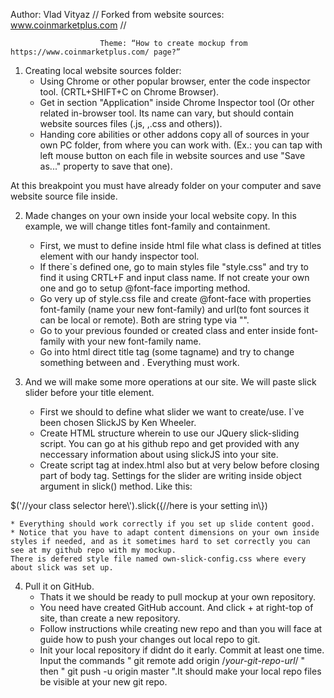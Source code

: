Author: Vlad Vityaz //
Forked from website sources: www.coinmarketplus.com //

                        Theme: “How to create mockup from https://www.coinmarketplus.com/ page?”


1. Creating local website sources folder:
    * Using Chrome or other popular browser, enter the code inspector tool. (CRTL+SHIFT+C on Chrome Browser).
    * Get in section "Application" inside Chrome Inspector tool (Or other related in-browser tool. Its name can vary, but should contain website sources files (.js, ,.css and others)).
    * Handing core abilities or other addons copy all of sources in your own PC folder, from where you can work with. 
    (Ex.: you can tap with left mouse button on each file in website sources and use "Save as..." property to save that one). 

At this breakpoint you must have already folder on your computer and save website source file inside.

2. Made changes on your own inside your local website copy. In this example, we will change titles font-family and containment.
    * First, we must to define inside html file what class is defined at titles element with our handy inspector tool.
    * If there`s defined one, go to main styles file "style.css" and try to find it using CRTL+F and input class name. 
    If not create your own one and go to setup @font-face importing method.
    * Go very up of style.css file and create @font-face with properties font-family (name your new font-family) and url(to font sources it can be local or remote). 
    Both are string type via "".
    * Go to your previous founded or created class and enter inside font-family with your new font-family name.
    * Go into html direct title tag (some tagname) and try to change something between <tag> and </tag>. Everything must work.

3. And we will make some more operations at our site. We will paste slick slider before your title element.
    * First we should to define what slider we want to create/use. I`ve been chosen SlickJS by Ken Wheeler.
    * Create HTML structure wherein to use our JQuery slick-sliding script. You can go at his github repo and get provided with any neccessary information about using slickJS into your site.
    * Create script tag at index.html also but at very below before closing part of body tag. Settings for the slider are writing inside object argument in slick() method. Like this:

$('//your class selector here\\').slick({//here is your setting in\\})
    
    * Everything should work correctly if you set up slide content good.
    * Notice that you have to adapt content dimensions on your own inside styles if needed, and as it sometimes hard to set correctly you can see at my github repo with my mockup. 
    There is defered style file named own-slick-config.css where every about slick was set up.

4. Pull it on GitHub.
    * Thats it we should be ready to pull mockup at your own repository.
    * You need have created GitHub account. And click + at right-top of site, than create a new repository.
    * Follow instructions while creating new repo and than you will face at guide how to push your changes out local repo to git.
    * Init your local repository if didnt do it early. Commit at least one time. Input the commands " git remote add origin /*your-git-repo-url*/ " then " git push -u origin master ".It should make your local repo files be visible at your new git repo.